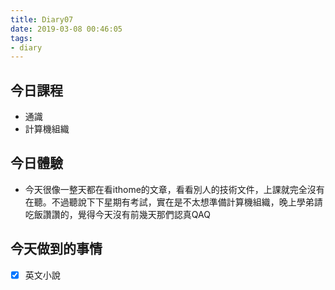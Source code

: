 ```yaml
---
title: Diary07
date: 2019-03-08 00:46:05
tags:
- diary
---
```


## 今日課程

* 通識
* 計算機組織

## 今日體驗

* 今天很像一整天都在看ithome的文章，看看別人的技術文件，上課就完全沒有在聽。不過聽說下下星期有考試，實在是不太想準備計算機組織，晚上學弟請吃飯讚讚的，覺得今天沒有前幾天那們認真QAQ

## 今天做到的事情

* [x] 英文小說
